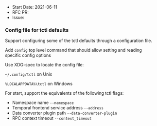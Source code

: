 - Start Date: 2021-06-11
- RFC PR:
- Issue:

### Config file for tctl defaults
Support configuring some of the tctl defaults through a configuration file. 

Add `config` top level command that should allow setting and reading specific config options

 Use XDG-spec to locate the config file:
 
 `~/.config/tctl` on Unix
 
 `%LOCALAPPDATA%\tctl` on Windows

For start, support the equivalents of the following tctl flags:
 - Namespace name `--namespace`
 - Temporal frontend service address `--address`
 - Data converter plugin path `--data-converter-plugin`
 - RPC context timeout `--context_timeout`
